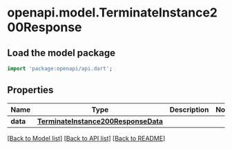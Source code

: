 # openapi.model.TerminateInstance200Response

## Load the model package
```dart
import 'package:openapi/api.dart';
```

## Properties
Name | Type | Description | Notes
------------ | ------------- | ------------- | -------------
**data** | [**TerminateInstance200ResponseData**](TerminateInstance200ResponseData.md) |  | 

[[Back to Model list]](../README.md#documentation-for-models) [[Back to API list]](../README.md#documentation-for-api-endpoints) [[Back to README]](../README.md)


